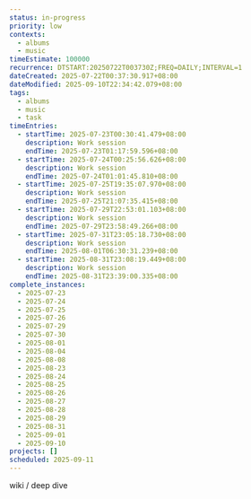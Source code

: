 ```yaml
---
status: in-progress
priority: low
contexts:
  - albums
  - music
timeEstimate: 100000
recurrence: DTSTART:20250722T003730Z;FREQ=DAILY;INTERVAL=1
dateCreated: 2025-07-22T00:37:30.917+08:00
dateModified: 2025-09-10T22:34:42.079+08:00
tags:
  - albums
  - music
  - task
timeEntries:
  - startTime: 2025-07-23T00:30:41.479+08:00
    description: Work session
    endTime: 2025-07-23T01:17:59.596+08:00
  - startTime: 2025-07-24T00:25:56.626+08:00
    description: Work session
    endTime: 2025-07-24T01:01:45.810+08:00
  - startTime: 2025-07-25T19:35:07.970+08:00
    description: Work session
    endTime: 2025-07-25T21:07:35.415+08:00
  - startTime: 2025-07-29T22:53:01.103+08:00
    description: Work session
    endTime: 2025-07-29T23:58:49.266+08:00
  - startTime: 2025-07-31T23:05:18.730+08:00
    description: Work session
    endTime: 2025-08-01T06:30:31.239+08:00
  - startTime: 2025-08-31T23:08:19.449+08:00
    description: Work session
    endTime: 2025-08-31T23:39:00.335+08:00
complete_instances:
  - 2025-07-23
  - 2025-07-24
  - 2025-07-25
  - 2025-07-26
  - 2025-07-29
  - 2025-07-30
  - 2025-08-01
  - 2025-08-04
  - 2025-08-08
  - 2025-08-23
  - 2025-08-24
  - 2025-08-25
  - 2025-08-26
  - 2025-08-27
  - 2025-08-28
  - 2025-08-29
  - 2025-08-31
  - 2025-09-01
  - 2025-09-10
projects: []
scheduled: 2025-09-11
---
```


wiki / deep dive

